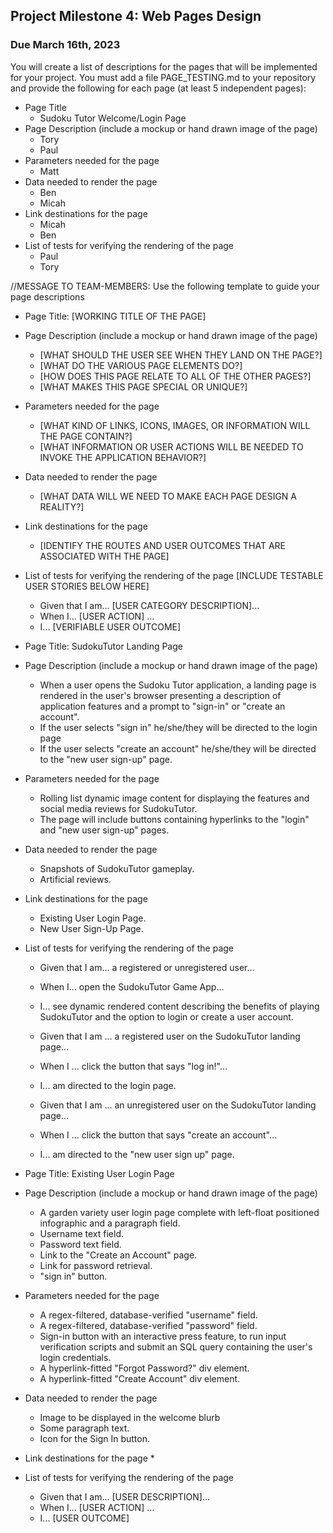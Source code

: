 ## Project Milestone 4: Web Pages Design ##

### Due March 16th, 2023 ###


 You will create a list of descriptions for the pages that will be implemented for your project.
 You must add a file PAGE_TESTING.md to your repository and provide the following for each page (at least 5 independent pages):
  
  * Page Title
    * Sudoku Tutor Welcome/Login Page
  * Page Description (include a mockup or hand drawn image of the page)
    * Tory 
    * Paul
  * Parameters needed for the page
     * Matt
  * Data needed to render the page
     * Ben 
     * Micah
  * Link destinations for the page
     * Micah 
     * Ben
  * List of tests for verifying the rendering of the page
    * Paul
    * Tory

//MESSAGE TO TEAM-MEMBERS: Use the following template to guide your page descriptions

  * Page Title: [WORKING TITLE OF THE PAGE]
  * Page Description (include a mockup or hand drawn image of the page)
    * [WHAT SHOULD THE USER SEE WHEN THEY LAND ON THE PAGE?]
    * [WHAT DO THE VARIOUS PAGE ELEMENTS DO?]
    * [HOW DOES THIS PAGE RELATE TO ALL OF THE OTHER PAGES?]
    * [WHAT MAKES THIS PAGE SPECIAL OR UNIQUE?]
  * Parameters needed for the page
     * [WHAT KIND OF LINKS, ICONS, IMAGES, OR INFORMATION WILL THE PAGE CONTAIN?]
     * [WHAT INFORMATION OR USER ACTIONS WILL BE NEEDED TO INVOKE THE APPLICATION BEHAVIOR?]
  * Data needed to render the page
     * [WHAT DATA WILL WE NEED TO MAKE EACH PAGE DESIGN A REALITY?]
  * Link destinations for the page
     * [IDENTIFY THE ROUTES AND USER OUTCOMES THAT ARE ASSOCIATED WITH THE PAGE]
  * List of tests for verifying the rendering of the page
      [INCLUDE TESTABLE USER STORIES BELOW HERE]
    * Given that I am... [USER CATEGORY DESCRIPTION]...
    * When I... [USER ACTION] ...
    * I... [VERIFIABLE USER OUTCOME]




  * Page Title: SudokuTutor Landing Page
  * Page Description (include a mockup or hand drawn image of the page)
    * When a user opens the Sudoku Tutor application, a landing page is rendered in the user's browser presenting a description of application features and a prompt to "sign-in" or "create an account". 
    * If the user selects "sign in" he/she/they will be directed to the login page
    * If the user selects "create an account" he/she/they will be directed to the "new user sign-up" page.
  * Parameters needed for the page
     * Rolling list dynamic image content for displaying the features and social media reviews for SudokuTutor.
     * The page will include buttons containing hyperlinks to the "login" and "new user sign-up" pages.
  * Data needed to render the page
     * Snapshots of SudokuTutor gameplay.
     * Artificial reviews.
  * Link destinations for the page
     * Existing User Login Page.
     * New User Sign-Up Page.
  * List of tests for verifying the rendering of the page
    * Given that I am... a registered or unregistered user...
    * When I... open the SudokuTutor Game App...
    * I... see dynamic rendered content describing the benefits of playing SudokuTutor and the option to login or create a user account.
    
    * Given that I am ... a registered user on the SudokuTutor landing page...
    * When I ... click the button that says "log in!"...
    * I... am directed to the login page.
    
    * Given that I am ... an unregistered user on the SudokuTutor landing page...
    * When I ... click the button that says "create an account"...
    * I... am directed to the "new user sign up" page.
    
    
  * Page Title: Existing User Login Page
  * Page Description (include a mockup or hand drawn image of the page)
    * A garden variety user login page complete with left-float positioned infographic and a paragraph field.
    * Username text field.
    * Password text field.
    * Link to the "Create an Account" page.
    * Link for password retrieval.
    * "sign in" button.
    
  * Parameters needed for the page
     * A regex-filtered, database-verified "username" field.
     * A regex-filtered, database-verified "password" field.
     * Sign-in button with an interactive press feature, to run input verification scripts and submit an SQL query containing the user's login credentials.
     * A hyperlink-fitted "Forgot Password?" div element.
     * A hyperlink-fitted "Create Account" div element.
  * Data needed to render the page
     * Image to be displayed in the welcome blurb
     * Some paragraph text.
     * Icon for the Sign In button.
  * Link destinations for the page
     * 
  * List of tests for verifying the rendering of the page
    * Given that I am... [USER DESCRIPTION]...
    * When I... [USER ACTION] ...
    * I... [USER OUTCOME]
    